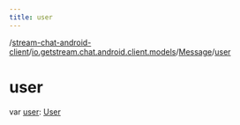 ```yaml
---
title: user
---
```

/[stream-chat-android-client](../../index.md)/[io.getstream.chat.android.client.models](../index.md)/[Message](index.md)/[user](user.md)  
  
  
  
# user  
var [user](user.md): [User](../User/index.md)
